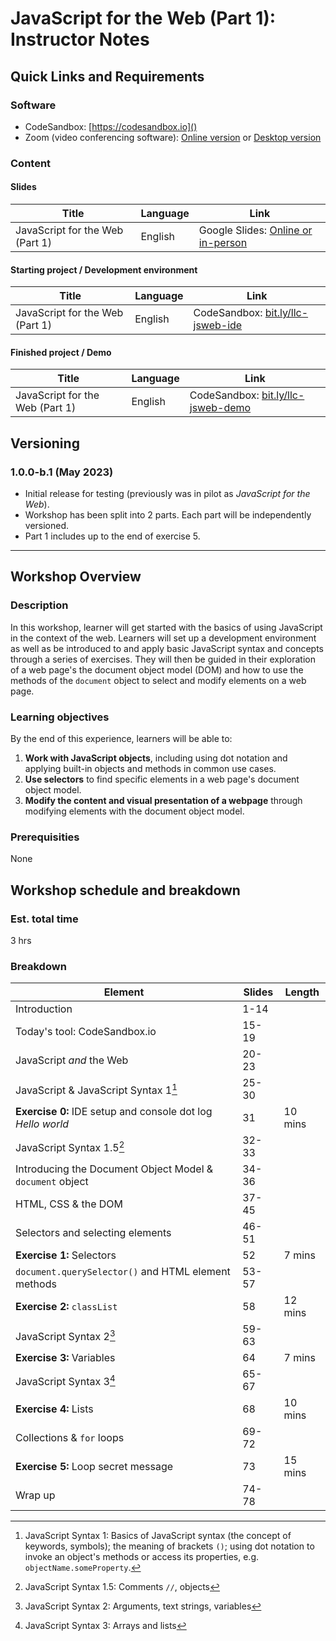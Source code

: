 # JavaScript for the Web (Part 1): Instructor Notes

## Quick Links and Requirements

### Software

* CodeSandbox: [https://codesandbox.io]()
* Zoom (video conferencing software): [Online version](https://zoom.us) or [Desktop version](https://zoom.us/download)

### Content

#### __Slides__

Title | Language | Link 
--- | --- | ---
JavaScript for the Web (Part 1) | English | Google Slides: [Online or in-person](https://docs.google.com/presentation/d/1qD9WIVqXdVBYNJKsi56jDBqspmrNbFa5BZaEzTEDS0c/edit?usp=share_link)


#### __Starting project / Development environment__

Title | Language | Link 
--- | --- | ---
JavaScript for the Web (Part 1) | English | CodeSandbox: [bit.ly/llc-jsweb-ide](https://bit.ly/llc-jsweb-ide)

#### __Finished project / Demo__
Title | Language | Link 
--- | --- | ---
JavaScript for the Web (Part 1) | English | CodeSandbox: [bit.ly/llc-jsweb-demo](https://bit.ly/llc-jsweb-demo)

## Versioning
### 1.0.0-b.1 (May 2023)
* Initial release for testing (previously was in pilot as _JavaScript for the Web_).
* Workshop has been split into 2 parts. Each part will be independently versioned.
* Part 1 includes up to the end of exercise 5.

---

## Workshop Overview

### Description

In this workshop, learner will get started with the basics of using JavaScript in the context of the web. Learners will set up a development environment as well as be introduced to and apply basic JavaScript syntax and concepts through a series of exercises. They will then be guided in their exploration of a web page's the document object model (DOM) and how to use the methods of the `document` object to select and modify elements on a web page. 

### Learning objectives

By the end of this experience, learners will be able to:
1. __Work with JavaScript objects__, including using dot notation and applying built-in objects and methods in common use cases.
2. __Use selectors__ to find specific elements in a web page's document object model.
3. __Modify the content and visual presentation of a webpage__ through modifying elements with the document object model.

### Prerequisities
None

## Workshop schedule and breakdown

### Est. total time
3 hrs 

### Breakdown

Element | Slides | Length
--- | --- | ---
Introduction | 1-14 |
Today's tool: CodeSandbox.io | 15-19 |
JavaScript _and_ the Web | 20-23 |
JavaScript & JavaScript Syntax 1[^syntax-1] | 25-30
__Exercise 0:__ IDE setup and console dot log _Hello world_ | 31 | 10 mins 
JavaScript Syntax 1.5[^syntax-1-5] | 32-33
Introducing the Document Object Model & `document` object | 34-36
HTML, CSS & the DOM | 37-45 |
Selectors and selecting elements | 46-51 |
__Exercise 1:__ Selectors | 52 | 7 mins
`document.querySelector()` and HTML element methods | 53-57 |
__Exercise 2:__ `classList` | 58 | 12 mins
JavaScript Syntax 2[^syntax-2] | 59-63 |
__Exercise 3:__ Variables | 64 | 7 mins
JavaScript Syntax 3[^syntax-3] | 65-67 |
__Exercise 4:__ Lists | 68 | 10 mins
Collections & `for` loops | 69-72 | 
__Exercise 5:__ Loop secret message | 73 | 15 mins
Wrap up | 74-78 | 

[^syntax-1]: JavaScript Syntax 1: Basics of JavaScript syntax (the concept of keywords, symbols); the meaning of brackets `()`; using dot notation to invoke an object's methods or access its properties, e.g. `objectName.someProperty`.
[^syntax-1-5]: JavaScript Syntax 1.5: Comments `//`, objects
[^syntax-2]: JavaScript Syntax 2: Arguments, text strings, variables
[^syntax-3]: JavaScript Syntax 3: Arrays and lists
